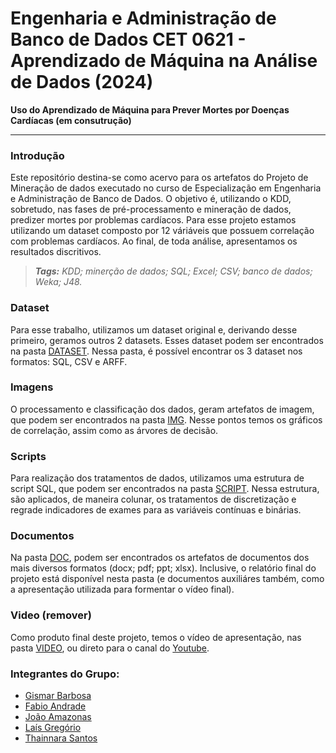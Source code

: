 # Engenharia e Administração de Banco de Dados CET 0621 - Aprendizado de Máquina na Análise de Dados (2024)
**Uso do Aprendizado de Máquina para Prever Mortes por Doenças Cardíacas (em consutrução)**

------



### Introdução

Este repositório destina-se como acervo para os artefatos do Projeto de Mineração de dados executado no curso de Especialização em Engenharia e Administração de Banco de Dados. O objetivo é, utilizando o KDD, sobretudo, nas fases de pré-processamento e mineração de dados, predizer mortes por problemas cardíacos. Para esse projeto estamos utilizando um dataset composto por 12 váriáveis que possuem correlação com problemas cardíacos. Ao final, de toda análise, apresentamos os resultados discritivos.

> ***Tags:** KDD; minerção de dados; SQL; Excel; CSV; banco de dados; Weka; J48.*



### Dataset

Para esse trabalho, utilizamos um dataset original e, derivando desse primeiro, geramos outros 2 datasets. Esses dataset podem ser encontrados na pasta [DATASET](https://github.com/gismarb/heart_attack_data_miner/tree/main/DATASET). Nessa pasta, é possível encontrar os 3 dataset nos formatos: SQL, CSV e ARFF.



### Imagens

O processamento  e classificação dos dados, geram artefatos de imagem, que podem ser encontrados na pasta [IMG](https://github.com/gismarb/heart_attack_data_miner/tree/main/IMG). Nesse pontos temos os gráficos de correlação, assim como as árvores de decisão. 



### Scripts

Para realização dos tratamentos de dados, utilizamos uma estrutura de script SQL, que podem ser encontrados na pasta [SCRIPT](https://github.com/gismarb/heart_attack_data_miner/tree/main/SCRIPT). Nessa estrutura, são aplicados, de maneira colunar, os tratamentos de discretização e regrade indicadores de exames para as variáveis contínuas e binárias.



### Documentos

Na pasta [DOC](https://github.com/gismarb/heart_attack_data_miner/tree/main/DOC), podem ser encontrados os artefatos de documentos dos mais diversos formatos (docx; pdf; ppt; xlsx). Inclusive, o relatório final do projeto está disponível nesta pasta (e documentos auxiliáres também, como a apresentação utilizada para formentar o vídeo final).



### Video (remover)

Como produto final deste projeto, temos o vídeo de apresentação, nas pasta [VIDEO](https://github.com/gismarb/heart_attack_data_miner/tree/main/VIDEO), ou direto para o canal do [Youtube](https://www.youtube.com/watch?v=ihjK3vraXPI).



### Integrantes do Grupo:

- [Gismar Barbosa](https://www.linkedin.com/in/gismar/)
- [Fabio Andrade](https://www.linkedin.com/in/fabio-andrade-93440594/)
- [João Amazonas](https://www.linkedin.com/in/joao-amazonas/)
- [Laís Gregório](https://www.linkedin.com/in/la%C3%ADs-fernanda-gregorio-8407451b7/)
- [Thainnara Santos](https://www.linkedin.com/in/thainnara-santos-a41816162/)
